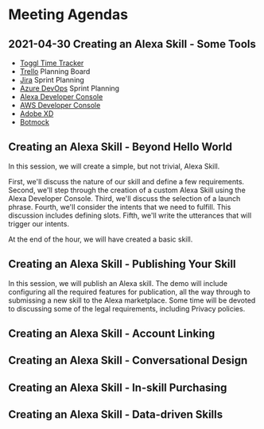 # Meeting Agendas

## 2021-04-30 Creating an Alexa Skill - Some Tools

- [Toggl Time Tracker](https://www.toggl.com/)
- [Trello](https://trello.com/) Planning Board
- [Jira­](https://www.atlassian.com/software/jira) Sprint Planning
- [Azure DevOps](https://azure.microsoft.com/en-us/services/devops/) Sprint Planning
- [Alexa Developer Console](https://developer.amazon.com/en-US/alexa)
- [AWS Developer Console](https://aws.amazon.com/)
- [Adobe XD](https://www.adobe.com/products/xd.html)
- [Botmock](https://botmock.com/)

## Creating an Alexa Skill - Beyond Hello World

In this session, we will create a simple, but not trivial, Alexa Skill.

First, we'll discuss the nature of our skill and define a few requirements.
Second, we'll step through the creation of a custom Alexa Skill using the Alexa Developer Console.
Third, we'll discuss the selection of a launch phrase.
Fourth, we'll consider the intents that we need to fulfill. This discussion includes defining slots.
Fifth, we'll write the utterances that will trigger our intents.

At the end of the hour, we will have created a basic skill.

## Creating an Alexa Skill - Publishing Your Skill

In this session, we will publish an Alexa skill. The demo will include configuring all the required features for publication, all the way through to submissing a new skill to the Alexa marketplace. Some time will be devoted to discussing some of the legal requirements, including Privacy policies.

## Creating an Alexa Skill - Account Linking

## Creating an Alexa Skill - Conversational Design

## Creating an Alexa Skill - In-skill Purchasing

## Creating an Alexa Skill - Data-driven Skills
